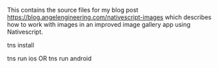 This contains the source files for my blog post https://blog.angelengineering.com/nativescript-images which describes how to work with images in an improved image gallery app using Nativescript.

tns install

tns run ios
    OR
tns run android
